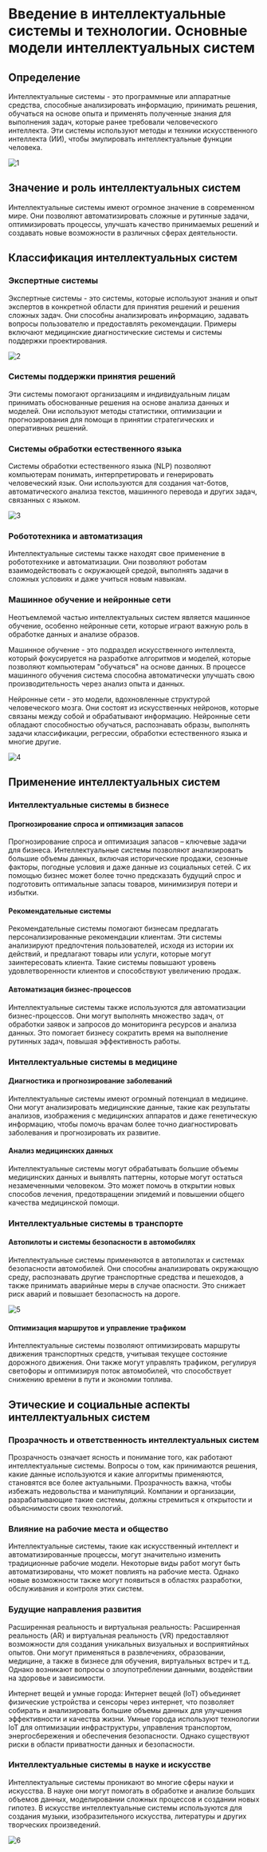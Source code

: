 # Введение в интеллектуальные системы и технологии. Основные модели интеллектуальных систем

## Определение

Интеллектуальные системы - это программные или аппаратные средства, способные анализировать информацию, принимать решения, обучаться на основе опыта и применять полученные знания для выполнения задач, которые ранее требовали человеческого интеллекта. Эти системы используют методы и техники искусственного интеллекта (ИИ), чтобы эмулировать интеллектуальные функции человека.

![1](1.jpg)

## Значение и роль интеллектуальных систем

Интеллектуальные системы имеют огромное значение в современном мире. Они позволяют автоматизировать сложные и рутинные задачи, оптимизировать процессы, улучшать качество принимаемых решений и создавать новые возможности в различных сферах деятельности.

## Классификация интеллектуальных систем

### Экспертные системы

Экспертные системы - это системы, которые используют знания и опыт экспертов в конкретной области для принятия решений и решения сложных задач. Они способны анализировать информацию, задавать вопросы пользователю и предоставлять рекомендации. Примеры включают медицинские диагностические системы и системы поддержки проектирования.

![2](2.jpeg)

### Системы поддержки принятия решений

Эти системы помогают организациям и индивидуальным лицам принимать обоснованные решения на основе анализа данных и моделей. Они используют методы статистики, оптимизации и прогнозирования для помощи в принятии стратегических и оперативных решений.

### Системы обработки естественного языка

Системы обработки естественного языка (NLP) позволяют компьютерам понимать, интерпретировать и генерировать человеческий язык. Они используются для создания чат-ботов, автоматического анализа текстов, машинного перевода и других задач, связанных с языком.

![3](3.jpg)

### Робототехника и автоматизация

Интеллектуальные системы также находят свое применение в робототехнике и автоматизации. Они позволяют роботам взаимодействовать с окружающей средой, выполнять задачи в сложных условиях и даже учиться новым навыкам.

### Машинное обучение и нейронные сети

Неотъемлемой частью интеллектуальных систем является машинное обучение, особенно нейронные сети, которые играют важную роль в обработке данных и анализе образов.

Машинное обучение - это подраздел искусственного интеллекта, который фокусируется на разработке алгоритмов и моделей, которые позволяют компьютерам "обучаться" на основе данных. В процессе машинного обучения система способна автоматически улучшать свою производительность через анализ опыта и данных.

Нейронные сети - это модели, вдохновленные структурой человеческого мозга. Они состоят из искусственных нейронов, которые связаны между собой и обрабатывают информацию. Нейронные сети обладают способностью обучаться, распознавать образы, выполнять задачи классификации, регрессии, обработки естественного языка и многие другие.

![4](4.gif)

## Применение интеллектуальных систем

### Интеллектуальные системы в бизнесе

#### Прогнозирование спроса и оптимизация запасов

Прогнозирование спроса и оптимизация запасов – ключевые задачи для бизнеса. Интеллектуальные системы позволяют анализировать большие объемы данных, включая исторические продажи, сезонные факторы, погодные условия и даже данные из социальных сетей. С их помощью бизнес может более точно предсказать будущий спрос и подготовить оптимальные запасы товаров, минимизируя потери и избытки.

#### Рекомендательные системы

Рекомендательные системы помогают бизнесам предлагать персонализированные рекомендации клиентам. Эти системы анализируют предпочтения пользователей, исходя из истории их действий, и предлагают товары или услуги, которые могут заинтересовать клиента. Такие системы повышают уровень удовлетворенности клиентов и способствуют увеличению продаж.

#### Автоматизация бизнес-процессов

Интеллектуальные системы также используются для автоматизации бизнес-процессов. Они могут выполнять множество задач, от обработки заявок и запросов до мониторинга ресурсов и анализа данных. Это помогает бизнесу сократить время на выполнение рутинных задач, повышая эффективность работы.

### Интеллектуальные системы в медицине

#### Диагностика и прогнозирование заболеваний

Интеллектуальные системы имеют огромный потенциал в медицине. Они могут анализировать медицинские данные, такие как результаты анализов, изображения с медицинских аппаратов и даже генетическую информацию, чтобы помочь врачам более точно диагностировать заболевания и прогнозировать их развитие.

#### Анализ медицинских данных

Интеллектуальные системы могут обрабатывать большие объемы медицинских данных и выявлять паттерны, которые могут остаться незамеченными человеком. Это может помочь в открытии новых способов лечения, предотвращении эпидемий и повышении общего качества медицинской помощи.

### Интеллектуальные системы в транспорте

#### Автопилоты и системы безопасности в автомобилях

Интеллектуальные системы применяются в автопилотах и системах безопасности автомобилей. Они способны анализировать окружающую среду, распознавать другие транспортные средства и пешеходов, а также принимать аварийные меры в случае опасности. Это снижает риск аварий и повышает безопасность на дороге.

![5](5.jpg)

#### Оптимизация маршрутов и управление трафиком

Интеллектуальные системы позволяют оптимизировать маршруты движения транспортных средств, учитывая текущее состояние дорожного движения. Они также могут управлять трафиком, регулируя светофоры и оптимизируя поток автомобилей, что способствует снижению времени в пути и экономии топлива.

## Этические и социальные аспекты интеллектуальных систем

### Прозрачность и ответственность интеллектуальных систем

Прозрачность означает ясность и понимание того, как работают интеллектуальные системы. Вопросы о том, как принимаются решения, какие данные используются и какие алгоритмы применяются, становятся все более актуальными. Прозрачность важна, чтобы избежать недовольства и манипуляций. Компании и организации, разрабатывающие такие системы, должны стремиться к открытости и объяснимости своих технологий.

### Влияние на рабочие места и общество

Интеллектуальные системы, такие как искусственный интеллект и автоматизированные процессы, могут значительно изменить традиционные рабочие модели. Некоторые виды работ могут быть автоматизированы, что может повлиять на рабочие места. Однако новые возможности также могут появиться в областях разработки, обслуживания и контроля этих систем.

### Будущие направления развития

Расширенная реальность и виртуальная реальность:
Расширенная реальность (AR) и виртуальная реальность (VR) предоставляют возможности для создания уникальных визуальных и восприятийных опытов. Они могут применяться в развлечениях, образовании, медицине, а также в бизнесе для обучения, виртуальных встреч и т.д. Однако возникают вопросы о злоупотреблении данными, воздействии на здоровье и зависимости.

Интернет вещей и умные города:
Интернет вещей (IoT) объединяет физические устройства и сенсоры через интернет, что позволяет собирать и анализировать большие объемы данных для улучшения эффективности и качества жизни. Умные города используют технологии IoT для оптимизации инфраструктуры, управления транспортом, энергосбережения и обеспечения безопасности. Однако существуют риски в области приватности данных и безопасности.

### Интеллектуальные системы в науке и искусстве

Интеллектуальные системы проникают во многие сферы науки и искусства. В науке они могут помогать в обработке и анализе больших объемов данных, моделировании сложных процессов и создании новых гипотез. В искусстве интеллектуальные системы используются для создания музыки, изобразительного искусства, литературы и других творческих произведений.

![6](6.jpeg)